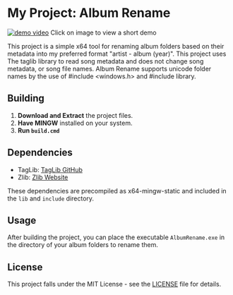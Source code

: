 # My Project: Album Rename

[![demo video](https://i.imgur.com/iLJmsMA.png)](https://i.imgur.com/obJ3trG.mp4)
Click on image to view a short demo


This project is a simple x64 tool for renaming album folders based on their metadata into my preferred format "artist - album (year)".
This project uses The taglib library to read song metadata and does not change song metadata, or song file names.
Album Rename supports unicode folder names by the use of #include <windows.h> and #include <locale> library.

## Building

1. **Download and Extract** the project files.
2. **Have MINGW** installed on your system.
3. **Run `build.cmd`**

## Dependencies

- TagLib: [TagLib GitHub](https://github.com/taglib/taglib)
- Zlib: [Zlib Website](https://zlib.net/)

These dependencies are precompiled as x64-mingw-static and included in the `lib` and `include` directory.


## Usage

After building the project, you can place the executable `AlbumRename.exe` in the directory of your album folders to rename them.


## License
This project falls under the MIT License - see the [LICENSE](LICENSE) file for details.
